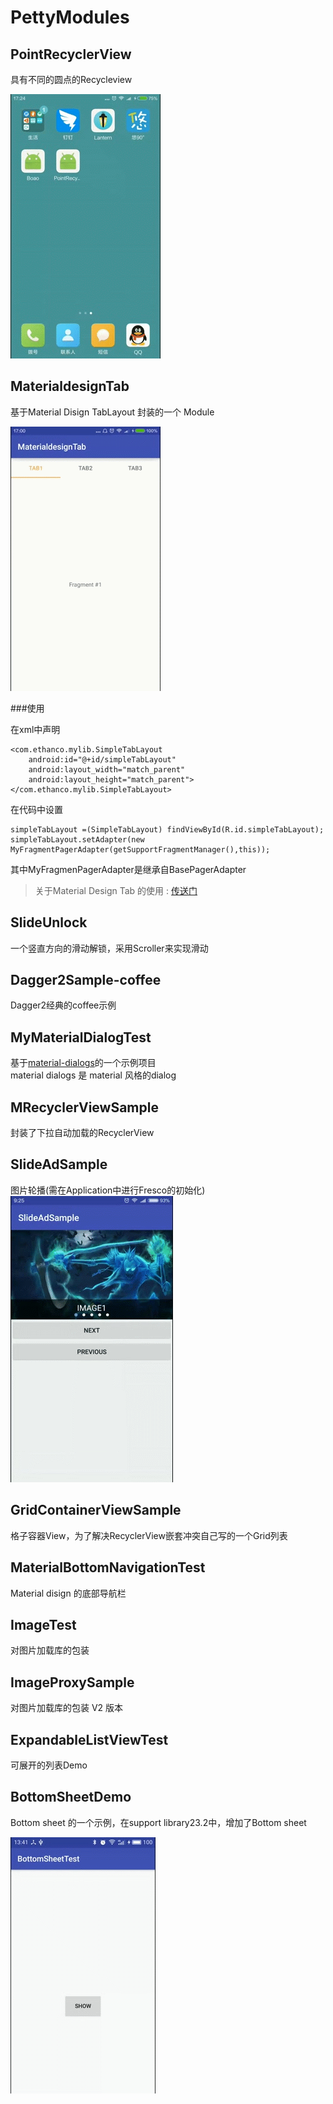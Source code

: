 # PettyModules #
## PointRecyclerView ##
具有不同的圆点的Recycleview  

![PointRecyclerView](/PointRecyclerView/PointRecyclerView.gif)

## MaterialdesignTab ##
基于Material Disign TabLayout 封装的一个 Module

![](/MaterialdesignTab/MaterialdesignTab.gif)

###使用

在xml中声明  

	<com.ethanco.mylib.SimpleTabLayout
        android:id="@+id/simpleTabLayout"
        android:layout_width="match_parent"
        android:layout_height="match_parent"></com.ethanco.mylib.SimpleTabLayout>

在代码中设置  

	simpleTabLayout =(SimpleTabLayout) findViewById(R.id.simpleTabLayout);
    simpleTabLayout.setAdapter(new MyFragmentPagerAdapter(getSupportFragmentManager(),this));

其中MyFragmenPagerAdapter是继承自BasePagerAdapter

> 关于Material Design Tab 的使用 : [传送门](http://www.jcodecraeer.com/a/anzhuokaifa/androidkaifa/2015/0731/3247.html)

## SlideUnlock ##
一个竖直方向的滑动解锁，采用Scroller来实现滑动

## Dagger2Sample-coffee ##
Dagger2经典的coffee示例

## MyMaterialDialogTest ##
基于[material-dialogs](https://github.com/afollestad/material-dialogs#input-dialogs)的一个示例项目  
material dialogs 是 material 风格的dialog

## MRecyclerViewSample ##
封装了下拉自动加载的RecyclerView

## SlideAdSample ##
图片轮播(需在Application中进行Fresco的初始化)  
![SlideAdSample](/SlideAdSample/SlideAdSample.gif)

## GridContainerViewSample ##
格子容器View，为了解决RecyclerView嵌套冲突自己写的一个Grid列表

## MaterialBottomNavigationTest ##
Material disign 的底部导航栏

## ImageTest ##
对图片加载库的包装  

## ImageProxySample ##
对图片加载库的包装 V2 版本

## ExpandableListViewTest ##
可展开的列表Demo

## BottomSheetDemo ##
Bottom sheet 的一个示例，在support library23.2中，增加了Bottom sheet

![BottomSheetDemo](/BottomSheetDemo/BottomSheetDemo.gif)  